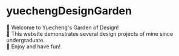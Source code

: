 # yuechengDesignGarden
🌸 Welcome to Yuecheng's Garden of Design!  
🍄 This website demonstrates several design projects of mine since undergraduate.  
🌴 Enjoy and have fun!
